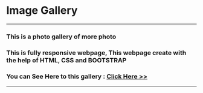 # Image Gallery

<hr>

### This is a photo gallery of more photo 
### This is fully responsive webpage, This webpage create with the help of HTML, CSS and BOOTSTRAP 
### You can See Here to this gallery : [ Click Here >>]( https://subratgoogle.github.io/image-gallery/.)
<hr>
